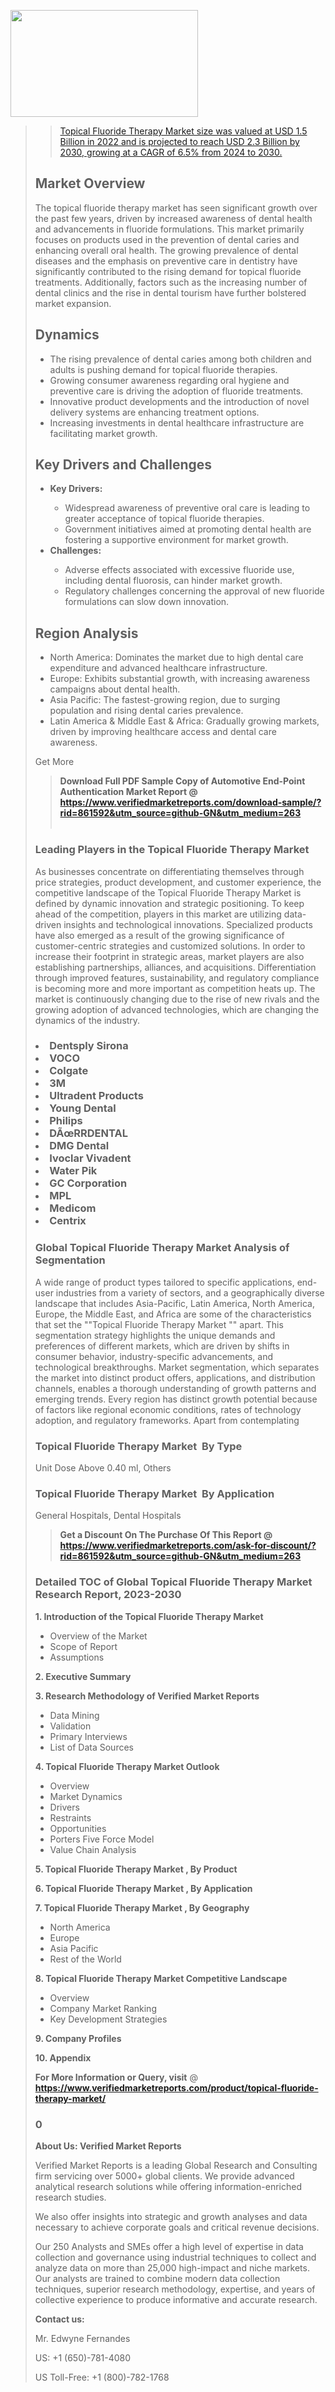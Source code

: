 <img src="https://ffe5etoiles.com/wp-content/uploads/2024/12/MST1-300x171.png" alt="" width="300" height="171" class="alignnone size-medium wp-image-20088" /><blockquote id="" class=""><a href="https://www.verifiedmarketreports.com/download-sample/?rid=870216&utm_source=github-GN&utm_medium=263" target="_blank"><blockquote id="" class=""><a href="https://www.verifiedmarketreports.com/download-sample/?rid=861592&utm_source=github-GN&utm_medium=263" target="_blank">Topical Fluoride Therapy Market size was valued at USD 1.5 Billion in 2022 and is projected to reach USD 2.3 Billion by 2030, growing at a CAGR of 6.5% from 2024 to 2030.</a></blockquote><p><h2>Market Overview</h2><p>The topical fluoride therapy market has seen significant growth over the past few years, driven by increased awareness of dental health and advancements in fluoride formulations. This market primarily focuses on products used in the prevention of dental caries and enhancing overall oral health. The growing prevalence of dental diseases and the emphasis on preventive care in dentistry have significantly contributed to the rising demand for topical fluoride treatments. Additionally, factors such as the increasing number of dental clinics and the rise in dental tourism have further bolstered market expansion.</p><h2>Dynamics</h2><ul> <li>The rising prevalence of dental caries among both children and adults is pushing demand for topical fluoride therapies.</li> <li>Growing consumer awareness regarding oral hygiene and preventive care is driving the adoption of fluoride treatments.</li> <li>Innovative product developments and the introduction of novel delivery systems are enhancing treatment options.</li> <li>Increasing investments in dental healthcare infrastructure are facilitating market growth.</li></ul><h2>Key Drivers and Challenges</h2><ul> <li><strong>Key Drivers:</strong></li> <ul> <li>Widespread awareness of preventive oral care is leading to greater acceptance of topical fluoride therapies.</li> <li>Government initiatives aimed at promoting dental health are fostering a supportive environment for market growth.</li> </ul> <li><strong>Challenges:</strong></li> <ul> <li>Adverse effects associated with excessive fluoride use, including dental fluorosis, can hinder market growth.</li> <li>Regulatory challenges concerning the approval of new fluoride formulations can slow down innovation.</li> </ul></ul><h2>Region Analysis</h2><ul> <li>North America: Dominates the market due to high dental care expenditure and advanced healthcare infrastructure.</li> <li>Europe: Exhibits substantial growth, with increasing awareness campaigns about dental health.</li> <li>Asia Pacific: The fastest-growing region, due to surging population and rising dental caries prevalence.</li> <li>Latin America & Middle East & Africa: Gradually growing markets, driven by improving healthcare access and dental care awareness.</li></ul><p>Get More</p></p><blockquote id="" class=""><strong>Download Full PDF Sample Copy of Automotive End-Point Authentication Market Report @ <a href="https://www.verifiedmarketreports.com/download-sample/?rid=861592&utm_source=github-GN&utm_medium=263" target="_blank">https://www.verifiedmarketreports.com/download-sample/?rid=861592&utm_source=github-GN&utm_medium=263</a></strong><br /><br /></blockquote><h3 id="" class="">Leading Players in the&nbsp;Topical Fluoride Therapy Market </h3><p>As businesses concentrate on differentiating themselves through price strategies, product development, and customer experience, the competitive landscape of the Topical Fluoride Therapy Market is defined by dynamic innovation and strategic positioning. To keep ahead of the competition, players in this market are utilizing data-driven insights and technological innovations. Specialized products have also emerged as a result of the growing significance of customer-centric strategies and customized solutions. In order to increase their footprint in strategic areas, market players are also establishing partnerships, alliances, and acquisitions. Differentiation through improved features, sustainability, and regulatory compliance is becoming more and more important as competition heats up. The market is continuously changing due to the rise of new rivals and the growing adoption of advanced technologies, which are changing the dynamics of the industry.</p><h3 class=""><li>Dentsply Sirona</li><li> VOCO</li><li> Colgate</li><li> 3M</li><li> Ultradent Products</li><li> Young Dental</li><li> Philips</li><li> DÃœRRDENTAL</li><li> DMG Dental</li><li> Ivoclar Vivadent</li><li> Water Pik</li><li> GC Corporation</li><li> MPL</li><li> Medicom</li><li> Centrix</h3><h3 id="" class="">Global&nbsp;Topical Fluoride Therapy Market Analysis of Segmentation</h3><p id="" class="">A wide range of product types tailored to specific applications, end-user industries from a variety of sectors, and a geographically diverse landscape that includes Asia-Pacific, Latin America, North America, Europe, the Middle East, and Africa are some of the characteristics that set the ""Topical Fluoride Therapy Market "" apart. This segmentation strategy highlights the unique demands and preferences of different markets, which are driven by shifts in consumer behavior, industry-specific advancements, and technological breakthroughs. Market segmentation, which separates the market into distinct product offers, applications, and distribution channels, enables a thorough understanding of growth patterns and emerging trends. Every region has distinct growth potential because of factors like regional economic conditions, rates of technology adoption, and regulatory frameworks. Apart from contemplating</p><h3 id="" class="">Topical Fluoride Therapy Market &nbsp;By Type</h3><p>Unit Dose Above 0.40 ml, Others</p><h3 id="" class="">Topical Fluoride Therapy Market &nbsp;By Application</h3><p class="">General Hospitals, Dental Hospitals</p><blockquote id="" class=""><strong>Get a Discount On The Purchase Of This Report @ <a href="https://www.verifiedmarketreports.com/download-sample/?rid=861592&utm_source=github-GN&utm_medium=263" target="_blank">https://www.verifiedmarketreports.com/ask-for-discount/?rid=861592&utm_source=github-GN&utm_medium=263</a></strong></blockquote><h3 id="" class="">Detailed TOC of Global Topical Fluoride Therapy Market Research Report, 2023-2030</h3><p id="" class=""><strong>1. Introduction of the Topical Fluoride Therapy Market </strong></p><ul><li>Overview of the Market</li><li>Scope of Report</li><li>Assumptions</li></ul><p id="" class=""><strong>2. Executive Summary</strong></p><p id="" class=""><strong>3. Research Methodology of Verified Market Reports</strong></p><ul><li>Data Mining</li><li>Validation</li><li>Primary Interviews</li><li>List of Data Sources</li></ul><p id="" class=""><strong>4. Topical Fluoride Therapy Market Outlook</strong></p><ul><li>Overview</li><li>Market Dynamics</li><li>Drivers</li><li>Restraints</li><li>Opportunities</li><li>Porters Five Force Model</li><li>Value Chain Analysis</li></ul><p id="" class=""><strong>5. Topical Fluoride Therapy Market , By Product</strong></p><p id="" class=""><strong>6. Topical Fluoride Therapy Market , By Application</strong></p><p id="" class=""><strong>7. Topical Fluoride Therapy Market , By Geography</strong></p><ul><li>North America</li><li>Europe</li><li>Asia Pacific</li><li>Rest of the World</li></ul><p id="" class=""><strong>8. Topical Fluoride Therapy Market Competitive Landscape</strong></p><ul><li>Overview</li><li>Company Market Ranking</li><li>Key Development Strategies</li></ul><p id="" class=""><strong>9. Company Profiles</strong></p><p id="" class=""><strong>10. Appendix</strong></p><p><strong>For More Information or Query, visit</strong>&nbsp;@ <strong><a href="https://www.verifiedmarketreports.com/product/topical-fluoride-therapy-market/" target="_blank">https://www.verifiedmarketreports.com/product/topical-fluoride-therapy-market/</a></strong></p><h3 id="" class="">0</h3><p id="" class=""><strong>About Us: Verified Market Reports</strong></p><p id="" class="">Verified Market Reports is a leading Global Research and Consulting firm servicing over 5000+ global clients. We provide advanced analytical research solutions while offering information-enriched research studies.</p><p id="" class="">We also offer insights into strategic and growth analyses and data necessary to achieve corporate goals and critical revenue decisions.</p><p id="" class="">Our 250 Analysts and SMEs offer a high level of expertise in data collection and governance using industrial techniques to collect and analyze data on more than 25,000 high-impact and niche markets. Our analysts are trained to combine modern data collection techniques, superior research methodology, expertise, and years of collective experience to produce informative and accurate research.</p><p id="" class=""><strong>Contact us:</strong></p><p id="" class="">Mr. Edwyne Fernandes</p><p id="" class="">US: +1 (650)-781-4080</p><p id="" class="">US Toll-Free: +1 (800)-782-1768</p>
